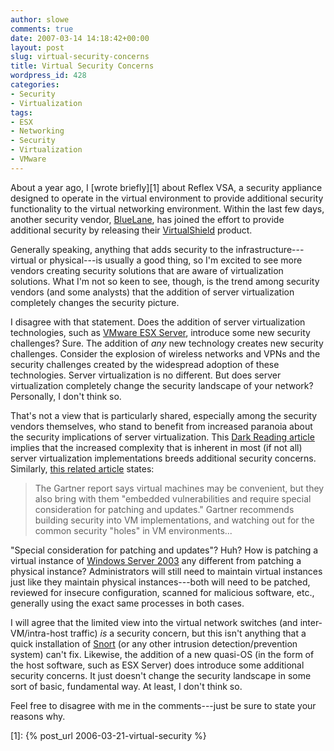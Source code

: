 ```yaml
---
author: slowe
comments: true
date: 2007-03-14 14:18:42+00:00
layout: post
slug: virtual-security-concerns
title: Virtual Security Concerns
wordpress_id: 428
categories:
- Security
- Virtualization
tags:
- ESX
- Networking
- Security
- Virtualization
- VMware
---
```


About a year ago, I [wrote briefly][1] about Reflex VSA, a security appliance designed to operate in the virtual environment to provide additional security functionality to the virtual networking environment. Within the last few days, another security vendor, [BlueLane](http://www.bluelane.com/), has joined the effort to provide additional security by releasing their [VirtualShield](http://www.bluelane.com/products/virtualshield/) product.

Generally speaking, anything that adds security to the infrastructure---virtual or physical---is usually a good thing, so I'm excited to see more vendors creating security solutions that are aware of virtualization solutions. What I'm not so keen to see, though, is the trend among security vendors (and some analysts) that the addition of server virtualization completely changes the security picture.

I disagree with that statement. Does the addition of server virtualization technologies, such as [VMware ESX Server](http://www.vmware.com/products/vi/esx/), introduce some new security challenges? Sure. The addition of _any_ new technology creates new security challenges. Consider the explosion of wireless networks and VPNs and the security challenges created by the widespread adoption of these technologies. Server virtualization is no different. But does server virtualization completely change the security landscape of your network? Personally, I don't think so.

That's not a view that is particularly shared, especially among the security vendors themselves, who stand to benefit from increased paranoia about the security implications of server virtualization. This [Dark Reading article](http://www.darkreading.com/document.asp?doc_id=117908) implies that the increased complexity that is inherent in most (if not all) server virtualization implementations breeds additional security concerns. Similarly, [this related article](http://www.darkreading.com/document.asp?doc_id=119187&WT.svl=news1_1) states:

>The Gartner report says virtual machines may be convenient, but they also bring with them "embedded vulnerabilities and require special consideration for patching and updates." Gartner recommends building security into VM implementations, and watching out for the common security "holes" in VM environments...

"Special consideration for patching and updates"? Huh? How is patching a virtual instance of [Windows Server 2003](http://www.microsoft.com/windowsserver/default.mspx) any different from patching a physical instance? Administrators will still need to maintain virtual instances just like they maintain physical instances---both will need to be patched, reviewed for insecure configuration, scanned for malicious software, etc., generally using the exact same processes in both cases.

I will agree that the limited view into the virtual network switches (and inter-VM/intra-host traffic) _is_ a security concern, but this isn't anything that a quick installation of [Snort](http://www.snort.org/) (or any other intrusion detection/prevention system) can't fix. Likewise, the addition of a new quasi-OS (in the form of the host software, such as ESX Server) does introduce some additional security concerns. It just doesn't change the security landscape in some sort of basic, fundamental way. At least, I don't think so.

Feel free to disagree with me in the comments---just be sure to state your reasons why.

[1]: {% post_url 2006-03-21-virtual-security %}
